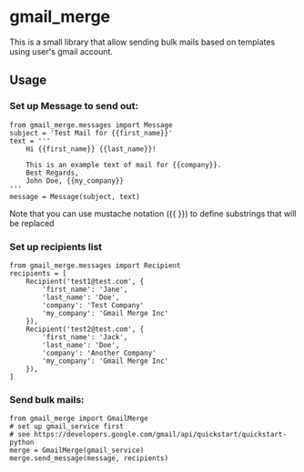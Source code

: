 # gmail_merge
This is a small library that allow sending bulk mails based on templates using user's gmail account.

## Usage
### Set up Message to send out:

    from gmail_merge.messages import Message
    subject = 'Test Mail for {{first_name}}'
    text = '''
        Hi {{first_name}} {{last_name}}!
        
        This is an example text of mail for {{company}}.
        Best Regards,
        John Doe, {{my_company}}
    '''
    message = Message(subject, text)

Note that you can use mustache notation ({{ }}) to define substrings that will be replaced

### Set up recipients list

    from gmail_merge.messages import Recipient
    recipients = [
        Recipient('test1@test.com', {
            'first_name': 'Jane',
            'last_name': 'Doe',
            'company': 'Test Company'
            'my_company': 'Gmail Merge Inc'
        }),
        Recipient('test2@test.com', {
            'first_name': 'Jack',
            'last_name': 'Doe',
            'company': 'Another Company'
            'my_company': 'Gmail Merge Inc'
        }),
    ]

### Send bulk mails:

    from gmail_merge import GmailMerge
    # set up gmail_service first
    # see https://developers.google.com/gmail/api/quickstart/quickstart-python
    merge = GmailMerge(gmail_service)
    merge.send_message(message, recipients)
